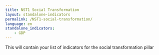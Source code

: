 ```yaml
---
title: NST1 Social Transformation
layout: standalone-indicators
permalink: /NST1-social-transformation/
language: en
standalone_indicators:
    - GDP
---
```



This will contain your list of indicators for the social transformation pillar
